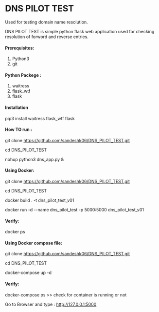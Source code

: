 # DNS PILOT TEST
Used for testing domain name resolution.

DNS PILOT TEST is simple python flask web application used for checking resolution of forword and reverse entries.

#### Prerequisites:

1. Python3
2. git

#### Python Packege : 

1. waitress 
2. flask_wtf 
3. flask

#### Installation

pip3 install waitress flask_wtf flask

#### How TO run : 

git clone https://github.com/sandeshk06/DNS_PILOT_TEST.git

cd DNS_PILOT_TEST

nohup python3 dns_app.py &


#### Using Docker:

git clone https://github.com/sandeshk06/DNS_PILOT_TEST.git

cd DNS_PILOT_TEST

docker build . -t  dns_pilot_test_v01

docker run -d --name dns_pilot_test -p 5000:5000  dns_pilot_test_v01

#### Verify:
docker ps 

#### Using Docker compose file:

git clone https://github.com/sandeshk06/DNS_PILOT_TEST.git

cd DNS_PILOT_TEST

docker-compose up -d

#### Verify: 

docker-compose ps >> check for container is running or not

Go to Browser and type : http://127.0.0.1:5000

